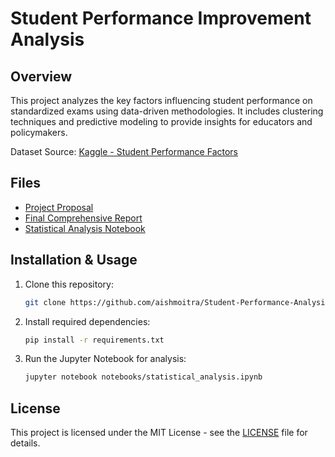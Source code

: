 # Student Performance Improvement Analysis

## Overview
This project analyzes the key factors influencing student performance on standardized exams using data-driven methodologies. It includes clustering techniques and predictive modeling to provide insights for educators and policymakers.

Dataset Source: [Kaggle - Student Performance Factors](https://www.kaggle.com/datasets/lainguyn123/student-performance-factors)

## Files
- [Project Proposal](project_proposal.pdf)
- [Final Comprehensive Report](final_comprehensive_report.pdf)
- [Statistical Analysis Notebook](notebooks/statistical_analysis.ipynb)

## Installation & Usage
1. Clone this repository:
   ```bash
   git clone https://github.com/aishmoitra/Student-Performance-Analysis.git
   ```
2. Install required dependencies:
   ```bash
   pip install -r requirements.txt
   ```
3. Run the Jupyter Notebook for analysis:
   ```bash
   jupyter notebook notebooks/statistical_analysis.ipynb
   ```

## License
This project is licensed under the MIT License - see the [LICENSE](LICENSE) file for details.
